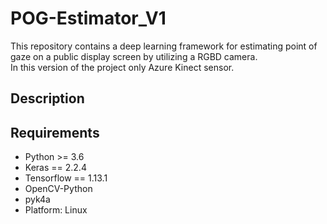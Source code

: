 # POG-Estimator_V1
This repository contains a deep learning framework for estimating point of gaze on a public display screen by utilizing a RGBD camera.  
In this version of the project only Azure Kinect sensor.

## Description


## Requirements
+ Python >= 3.6
+ Keras == 2.2.4
+ Tensorflow == 1.13.1
+ OpenCV-Python
+ pyk4a
+ Platform: Linux
